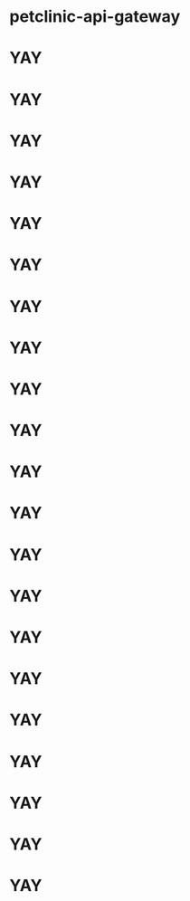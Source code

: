 # petclinic-api-gateway
# YAY
# YAY
# YAY
# YAY
# YAY
# YAY
# YAY
# YAY
# YAY
# YAY
# YAY
# YAY
# YAY
# YAY
# YAY
# YAY
# YAY
# YAY
# YAY
# YAY
# YAY
